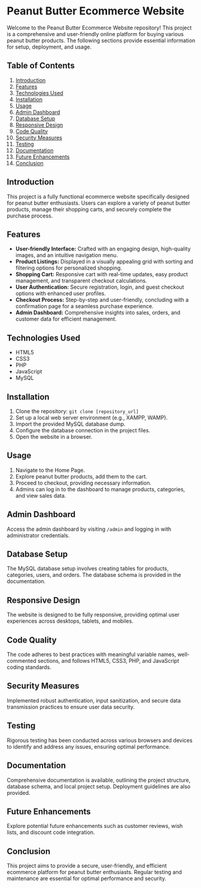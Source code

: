 # Peanut Butter Ecommerce Website

Welcome to the Peanut Butter Ecommerce Website repository! This project is a comprehensive and user-friendly online platform for buying various peanut butter products. The following sections provide essential information for setup, deployment, and usage.

## Table of Contents
1. [Introduction](#introduction)
2. [Features](#features)
3. [Technologies Used](#technologies-used)
4. [Installation](#installation)
5. [Usage](#usage)
6. [Admin Dashboard](#admin-dashboard)
7. [Database Setup](#database-setup)
8. [Responsive Design](#responsive-design)
9. [Code Quality](#code-quality)
10. [Security Measures](#security-measures)
11. [Testing](#testing)
12. [Documentation](#documentation)
13. [Future Enhancements](#future-enhancements)
14. [Conclusion](#conclusion)

## Introduction

This project is a fully functional ecommerce website specifically designed for peanut butter enthusiasts. Users can explore a variety of peanut butter products, manage their shopping carts, and securely complete the purchase process.

## Features

- **User-friendly Interface:** Crafted with an engaging design, high-quality images, and an intuitive navigation menu.
- **Product Listings:** Displayed in a visually appealing grid with sorting and filtering options for personalized shopping.
- **Shopping Cart:** Responsive cart with real-time updates, easy product management, and transparent checkout calculations.
- **User Authentication:** Secure registration, login, and guest checkout options with enhanced user profiles.
- **Checkout Process:** Step-by-step and user-friendly, concluding with a confirmation page for a seamless purchase experience.
- **Admin Dashboard:** Comprehensive insights into sales, orders, and customer data for efficient management.

## Technologies Used

- HTML5
- CSS3
- PHP
- JavaScript
- MySQL

## Installation

1. Clone the repository: `git clone [repository_url]`
2. Set up a local web server environment (e.g., XAMPP, WAMP).
3. Import the provided MySQL database dump.
4. Configure the database connection in the project files.
5. Open the website in a browser.

## Usage

1. Navigate to the Home Page.
2. Explore peanut butter products, add them to the cart.
3. Proceed to checkout, providing necessary information.
4. Admins can log in to the dashboard to manage products, categories, and view sales data.

## Admin Dashboard

Access the admin dashboard by visiting `/admin` and logging in with administrator credentials.

## Database Setup

The MySQL database setup involves creating tables for products, categories, users, and orders. The database schema is provided in the documentation.

## Responsive Design

The website is designed to be fully responsive, providing optimal user experiences across desktops, tablets, and mobiles.

## Code Quality

The code adheres to best practices with meaningful variable names, well-commented sections, and follows HTML5, CSS3, PHP, and JavaScript coding standards.

## Security Measures

Implemented robust authentication, input sanitization, and secure data transmission practices to ensure user data security.

## Testing

Rigorous testing has been conducted across various browsers and devices to identify and address any issues, ensuring optimal performance.

## Documentation

Comprehensive documentation is available, outlining the project structure, database schema, and local project setup. Deployment guidelines are also provided.

## Future Enhancements

Explore potential future enhancements such as customer reviews, wish lists, and discount code integration.

## Conclusion

This project aims to provide a secure, user-friendly, and efficient ecommerce platform for peanut butter enthusiasts. Regular testing and maintenance are essential for optimal performance and security.
